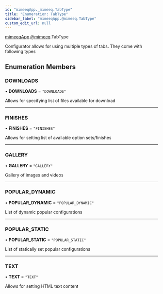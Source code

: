 ```yaml
---
id: "mimeeqApp._mimeeq.TabType"
title: "Enumeration: TabType"
sidebar_label: "mimeeqApp.@mimeeq.TabType"
custom_edit_url: null
---
```


[mimeeqApp](../modules/mimeeqApp.md).[@mimeeq](../namespaces/mimeeqApp._mimeeq.md).TabType

Configurator allows for using multiple types of tabs. They come with following types

## Enumeration Members

### DOWNLOADS

• **DOWNLOADS** = ``"DOWNLOADS"``

Allows for specifying list of files available for download

___

### FINISHES

• **FINISHES** = ``"FINISHES"``

Allows for setting list of available option sets/finishes

___

### GALLERY

• **GALLERY** = ``"GALLERY"``

Gallery of images and videos

___

### POPULAR\_DYNAMIC

• **POPULAR\_DYNAMIC** = ``"POPULAR_DYNAMIC"``

List of dynamic popular configurations

___

### POPULAR\_STATIC

• **POPULAR\_STATIC** = ``"POPULAR_STATIC"``

List of statically set popular configurations

___

### TEXT

• **TEXT** = ``"TEXT"``

Allows for setting HTML text content
